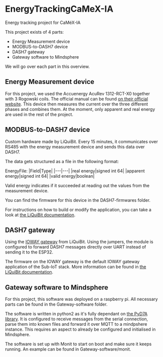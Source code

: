 # EnergyTrackingCaMeX-IA
Energy tracking project for CaMéX-IA

This project exists of 4 parts:
- Energy Measurement device
- MODBUS-to-DASH7 device
- DASH7 gateway
- Gateway software to Mindsphere

We will go over each part in this overview.

## Energy Measurement device

For this project, we used the Accuenergy AcuRev 1312-RCT-X0 together with 3 Rogowski coils. The official manual can be found [on their official website](https://www.accuenergy.com/wp-content/uploads/AcuRev-1312-User-Manual-Canada-Measurements-Approved.pdf). This device then measures the current over the three different phases and combines them. At the moment, only apparent and real energy are used in the rest of the project.

## MODBUS-to-DASH7 device

Custom hardware made by LiQuiBit. Every 15 minutes, it communicates over RS485 with the energy measurement device and sends this data over DASH7. 

The data gets structured as a file in the following format:

EnergyFile:
|Field|Type|
|---|---|
|real energy|signed int 64|
|apparent energy|signed int 64|
|valid energy|boolean|

Valid energy indicates if it succeeded at reading out the values from the measurement device. 

You can find the firmware for this device in the DASH7-firmwares folder. 

For instructions on how to build or modify the application, you can take a look at [the LiQuiBit documentation](https://docs.liquibit.be/docs/Sub-iot/).

## DASH7 gateway

Using the [IOWAY gateway](https://www.liquibit.be/our_product.html) from LiQuiBit. Using the jumpers, the module is configured to forward DASH7 messages directly over UART instead of sending it to the ESP32. 

The firmware on the IOWAY gateway is the default IOWAY gateway application of the Sub-IoT stack. More information can be found in [the LiQuiBit documentation](https://docs.liquibit.be/docs/The-IOWAY-firmware/).

## Gateway software to Mindsphere

For this project, this software was deployed on a raspberry pi. All necessary parts can be found in the Gateway-software folder.

The software is written in python2 as it's fully dependant on [the PyD7A library](https://github.com/liquibit/pyd7a). It is configured to receive messages from the serial connection, parse them into known files and forward it over MQTT to a mindpshere instance. This requires an aspect to already be configured and initialised in Mindsphere.

The software is set up with Monit to start on boot and make sure it keeps running. An example can be found in Gateway-software/monit.
